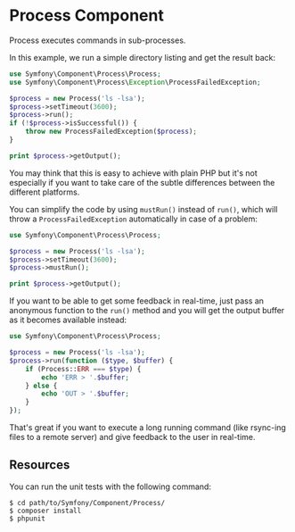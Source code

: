 Process Component
=================

Process executes commands in sub-processes.

In this example, we run a simple directory listing and get the result back:

```php
use Symfony\Component\Process\Process;
use Symfony\Component\Process\Exception\ProcessFailedException;

$process = new Process('ls -lsa');
$process->setTimeout(3600);
$process->run();
if (!$process->isSuccessful()) {
    throw new ProcessFailedException($process);
}

print $process->getOutput();
```

You may think that this is easy to achieve with plain PHP but it's not especially
if you want to take care of the subtle differences between the different platforms.

You can simplify the code by using `mustRun()` instead of `run()`, which will
throw a `ProcessFailedException` automatically in case of a problem:

```php
use Symfony\Component\Process\Process;

$process = new Process('ls -lsa');
$process->setTimeout(3600);
$process->mustRun();

print $process->getOutput();
```

If you want to be able to get some feedback in real-time, just pass an
anonymous function to the ``run()`` method and you will get the output buffer
as it becomes available instead:

```php
use Symfony\Component\Process\Process;

$process = new Process('ls -lsa');
$process->run(function ($type, $buffer) {
    if (Process::ERR === $type) {
        echo 'ERR > '.$buffer;
    } else {
        echo 'OUT > '.$buffer;
    }
});
```

That's great if you want to execute a long running command (like rsync-ing files to a
remote server) and give feedback to the user in real-time.

Resources
---------

You can run the unit tests with the following command:

    $ cd path/to/Symfony/Component/Process/
    $ composer install
    $ phpunit
